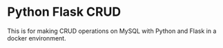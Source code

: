 # Python Flask CRUD

This is for making CRUD operations on MySQL with Python and Flask in a docker environment.

